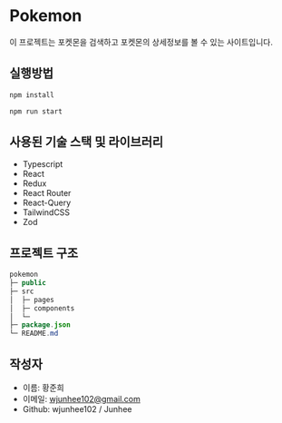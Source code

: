 # Pokemon

이 프로젝트는 포켓몬을 검색하고 포켓몬의 상세정보를 볼 수 있는 사이트입니다.

## 실행방법

```bash
npm install

npm run start
```

## 사용된 기술 스택 및 라이브러리
- Typescript
- React
- Redux
- React Router
- React-Query
- TailwindCSS
- Zod

## 프로젝트 구조
```java
pokemon
├─ public
├─ src
│  ├─ pages
│  ├─ components
│  └─ 
├─ package.json
└─ README.md
```

## 작성자
 - 이름: 황준희
 - 이메일: wjunhee102@gmail.com
 - Github: wjunhee102 / Junhee
